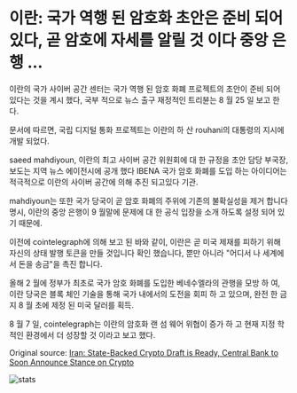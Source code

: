 # 이란: 국가 역행 된 암호화 초안은 준비 되어 있다, 곧 암호에 자세를 알릴 것 이다 중앙 은행 ...

이란의 국가 사이버 공간 센터는 국가 역행 된 암호 화폐 프로젝트의 초안이 준비 되어 있다는 것을 계시 했다, 국부 적으로 뉴스 출구 재정적인 트리뷴는 8 월 25 일 보고 한다.

문서에 따르면, 국립 디지털 통화 프로젝트는 이란의 하 산 rouhani의 대통령의 지시에 개발 되었다.

saeed mahdiyoun, 이란의 최고 사이버 공간 위원회에 대 한 규정을 초안 담당 부국장, 보도는 지역 뉴스 에이전시에 공개 했다 IBENA 국가 암호 화폐를 도입 하는 아이디어는 적극적으로 이란의 사이버 공간에 의해 추진 되고있다 기관.

mahdiyoun는 또한 국가 당국이 곧 암호 화폐의 주위에 기존의 불확실성을 제거 합니다 명시, 이란의 중앙 은행이 9 월말에 문제에 대 한 공식 입장을 소개 하도록 설정 되어 있기 때문에.

이전에 cointelegraph에 의해 보고 된 바와 같이, 이란은 곧 미국 제재를 피하기 위해 자신의 상태 발행 토큰을 만들 것입니다 확인 했습니다, 뿐만 아니라 "어디서 나 세계에서 돈을 송금"을 촉진 합니다.

올해 2 월에 정부가 최초로 국가 암호 화폐를 도입한 베네수엘라의 관행을 모방 하 여, 이란 당국은 블록 체인 기술을 통해 국가 내에서의 도전을 회피 하 고 있으며, 완전 한 금지 8 월 초에 제정 된 미국 달러를 획득.

8 월 7 일, cointelegraph는 이란의 암호화 랜 섬 웨어 위협이 증가 하 고 현재 지정 학적인 환경에서 더 성장할 것 이라고 보고 했다.

Original source: [Iran: State-Backed Crypto Draft is Ready, Central Bank to Soon Announce Stance on Crypto](https://cointelegraph.com/news/iran-state-backed-crypto-draft-is-ready-central-bank-to-soon-announce-stance-on-crypto)

![stats](https://c.statcounter.com/11760860/0/a89fa40b/1/ "stats")